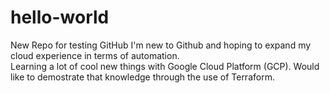 # hello-world
New Repo for testing GitHub
I'm new to Github and hoping to expand my cloud experience in terms of automation.  
Learning a lot of cool new things with Google Cloud Platform (GCP).
Would like to demostrate that knowledge through the use of Terraform.
